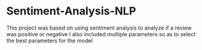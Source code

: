 # Sentiment-Analysis-NLP
This project was based on using sentiment analysis to analyze if a review was positive or negative
I also included multiple parameters so as to select the best parameters for the model

